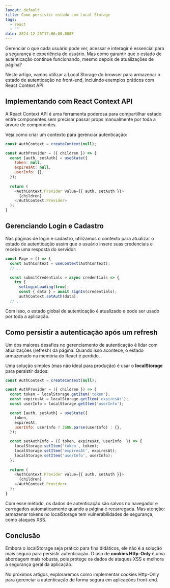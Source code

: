 ```yaml
---
layout: default
title: Como persistir estado com Local Storage
tags:
  - react
  - ""
date: 2024-12-25T17:06:00.000Z
---
```

Gerenciar o que cada usuário pode ver, acessar e interagir é essencial para a segurança e experiência do usuário. Mas como garantir que o estado de autenticação continue funcionando, mesmo depois de atualizações de página?

Neste artigo, vamos utilizar a Local Storage do browser para armazenar o estado de autenticação no front-end, incluindo exemplos práticos com React Context API.

## Implementando com React Context API

A React Context API é uma ferramenta poderosa para compartilhar estado entre componentes sem precisar passar props manualmente por toda a árvore de componentes.

Veja como criar um contexto para gerenciar autenticação:

```javascript
const AuthContext = createContext(null);

const AuthProvider = ({ children }) => {
  const [auth, setAuth] = useState({
    token: null,
    expiresAt: null,
    userInfo: {},
  });
  
  return (
    <AuthContext.Provider value={{ auth, setAuth }}>
      {children}
    </AuthContext.Provider>
  );
}
```

## Gerenciando Login e Cadastro

Nas páginas de login e cadastro, utilizamos o contexto para atualizar o estado de autenticação assim que o usuário insere suas credenciais e recebe uma resposta do servidor:

```javascript
const Page = () => {
  const authContext = useContext(AuthContext);
  // ...

  const submitCredentials = async credentials => {
    try {
      setLoginLoading(true);
      const { data } = await signIn(credentials);
      authContext.setAuth(data);
  // ...
```

Com isso, o estado global de autenticação é atualizado e pode ser usado por toda a aplicação.

## Como persistir a autenticação após um refresh

Um dos maiores desafios no gerenciamento de autenticação é lidar com atualizações (refresh) da página. Quando isso acontece, o estado armazenado na memória do React é perdido.

Uma solução simples (mas não ideal para produção) é usar o **localStorage** para persistir dados:

```javascript
const AuthContext = createContext(null);

const AuthProvider = ({ children }) => {
  const token = localStorage.getItem('token');
  const expiresAt = localStorage.getItem('expiresAt');
  const userInfo = localStorage.getItem('userInfo');

  const [auth, setAuth] = useState({
    token,
    expiresAt,
    userInfo: userInfo ? JSON.parse(userInfo) : {},
  });

  const setAuthInfo = ({ token, expiresAt, userInfo  }) => {
    localStorage.setItem('token', token);
    localStorage.setItem('expiresAt', expiresAt);
    localStorage.setItem('userInfo', userInfo);
  };
  
  return (
    <AuthContext.Provider value={{ auth, setAuth }}>
      {children}
    </AuthContext.Provider>
  );
}
```

Com esse método, os dados de autenticação são salvos no navegador e carregados automaticamente quando a página é recarregada. Mas atenção: armazenar tokens no localStorage tem vulnerabilidades de segurança, como ataques XSS.

## Conclusão

Embora o localStorage seja prático para fins didáticos, ele não é a solução mais segura para persistir autenticação. O uso de **cookies Http-Only** é uma abordagem mais robusta, pois protege os dados de ataques XSS e melhora a segurança geral da aplicação.

No próximos artigos, exploraremos como implementar cookies Http-Only para gerenciar a autenticação de forma segura em aplicações front-end.
